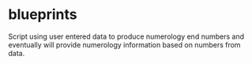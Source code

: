 # blueprints

Script using user entered data to produce numerology end numbers and eventually will provide numerology information based on numbers from data.
